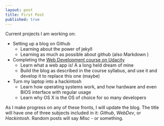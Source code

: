 ```yaml
---
layout: post
title: First Post
published: true
---
```



Current projects I am working on:

- Setting up a blog on Github
  - Learning about the power of jekyll
  - Learning as much as possible about github (also Markdown )
- Completing the [Web Development course on Udacity](https://www.udacity.com/course/web-development--cs253)
  - Learn what a web app is! A a long held dream of mine
  - Build the blog as described in the course syllabus, and use it and develop it to replace this one (maybe)
- Turn my laptop into a hackintosh
  - Learn how operating systems work, and how hardware and even BIOS interface with regular usage
  - Learn why OS X is the OS of choice for so many developers
  
As I make progress on any of these fronts, I will update the blog. The title will have one of three subjects included in it: _Github_, _WebDev_, or _Hackintosh_. Random posts will say _Misc_ - or something. 






